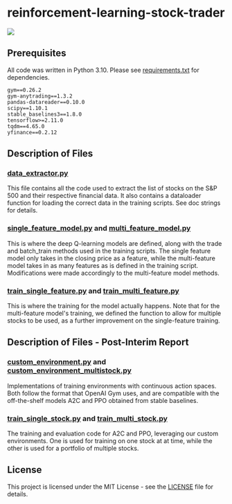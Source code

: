 # reinforcement-learning-stock-trader
<img src="https://compote.slate.com/images/926e5009-c10a-48fe-b90e-fa0760f82fcd.png?width=1200&rect=680x453&offset=0x30">

## Prerequisites
All code was written in Python 3.10. Please see <a href="https://github.com/Chubbyman2/reinforcement-learning-stock-trader/blob/main/requirements.txt">requirements.txt</a> for dependencies.
```
gym==0.26.2
gym-anytrading==1.3.2
pandas-datareader==0.10.0
scipy==1.10.1
stable_baselines3==1.8.0
tensorflow>=2.11.0
tqdm==4.65.0
yfinance==0.2.12
```

## Description of Files
### <a href="https://github.com/Chubbyman2/reinforcement-learning-stock-trader/blob/main/data_extractor.py">data_extractor.py</a>
This file contains all the code used to extract the list of stocks on the S&P 500 and their respective financial data. It also contains a dataloader function for loading the correct data in the training scripts. See doc strings for details.

### <a href="https://github.com/Chubbyman2/reinforcement-learning-stock-trader/blob/main/single_feature_model.py">single_feature_model.py</a> and <a href="https://github.com/Chubbyman2/reinforcement-learning-stock-trader/blob/main/multi_feature_model.py">multi_feature_model.py</a>
This is where the deep Q-learning models are defined, along with the trade and batch_train methods used in the training scripts. The single feature model only takes in the closing price as a feature, while the multi-feature model takes in as many features as is defined in the training script. Modifications were made accordingly to the multi-feature model methods.

### <a href="https://github.com/Chubbyman2/reinforcement-learning-stock-trader/blob/main/train_single_feature.py">train_single_feature.py</a> and <a href="https://github.com/Chubbyman2/reinforcement-learning-stock-trader/blob/main/train_multi_feature.py">train_multi_feature.py</a>
This is where the training for the model actually happens. Note that for the multi-feature model's training, we defined the function to allow for multiple stocks to be used, as a further improvement on the single-feature training.

## Description of Files - Post-Interim Report
### <a href="https://github.com/Chubbyman2/reinforcement-learning-stock-trader/blob/main/custom_environment.py">custom_environment.py</a> and <a href="https://github.com/Chubbyman2/reinforcement-learning-stock-trader/blob/main/custom_environment_multistock.py">custom_environment_multistock.py</a>
Implementations of training environments with continuous action spaces. Both follow the format that OpenAI Gym uses, and are compatible with the off-the-shelf models A2C and PPO obtained from stable baselines. 

### <a href="https://github.com/Chubbyman2/reinforcement-learning-stock-trader/blob/main/train_single_stock.py">train_single_stock.py</a> and <a href="https://github.com/Chubbyman2/reinforcement-learning-stock-trader/blob/main/train_multi_stock.py">train_multi_stock.py</a>
The training and evaluation code for A2C and PPO, leveraging our custom environments. One is used for training on one stock at at time, while the other is used for a portfolio of multiple stocks. 

## License
This project is licensed under the MIT License - see the <a href="https://github.com/Chubbyman2/reinforcement-learning-stock-trader/blob/main/LICENSE">LICENSE</a> file for details.
